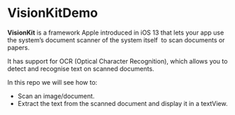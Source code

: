 # VisionKitDemo

**VisionKit** is a framework Apple introduced in iOS 13 that lets your app use the system’s document scanner of the system itself  to scan documents or papers.

It has support for OCR (Optical Character Recognition), which allows you to detect and recognise text on scanned documents.

In this repo we will see how to:
- Scan an image/document.
- Extract the text from the scanned document and display it in a textView.
